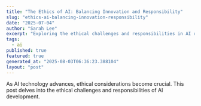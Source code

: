 ```yaml
---
title: "The Ethics of AI: Balancing Innovation and Responsibility"
slug: "ethics-ai-balancing-innovation-responsibility"
date: "2025-07-04"
author: "Sarah Lee"
excerpt: "Exploring the ethical challenges and responsibilities in AI development."
tags:
  - ai
published: true
featured: true
generated_at: "2025-08-03T06:36:23.388104"
layout: "post"
---
```


As AI technology advances, ethical considerations become crucial. This post delves into the ethical challenges and responsibilities of AI development.